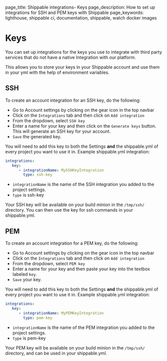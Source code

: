 page_title: Shippable integrations- Keys
page_description: How to set up integrations for SSH and PEM keys with Shippable
page_keywords: lighthouse, shippable ci, documentation, shippable, watch docker images

# Keys

You can set up integrations for the keys you use to integrate with third party services that do not have a native Integration with our platform.

This allows you to store your keys in your Shippable account and use them in your yml with the help of environment variables.

## SSH

To create an account integration for an SSH key, do the following:

- Go to Account settings by clicking on the gear icon in the top navbar
- Click on the `Integrations` tab and then click on `Add integration`
- From the dropdown, select `SSH key`
- Enter a name for your key and then click on the `Generate keys` button. This will generate an SSH key for your account.
- `Save` the generated key.

You will need to add this key to both the Settings **and** the shippable.yml of every project you want to use it in. Example shippable.yml integration:
```yaml
integrations:
   key:
      - integrationName: MySSHKeyIntegration
        type: ssh-key
```
 * `integrationName` is the name of the SSH integration you added to the project settings.
 * `type` is ssh-key

Your SSH key will be available on your build minion in the `/tmp/ssh/` directory. You can then use the key for ssh commands in your shippable.yml.

## PEM

To create an account integration for a PEM key, do the following:

- Go to Account settings by clicking on the gear icon in the top navbar
- Click on the `Integrations` tab and then click on `Add integration`
- From the dropdown, select `PEM key`
- Enter a name for your key and then paste your key into the textbox labeled `key`.
- `Save` your key.

You will need to add this key to both the Settings **and** the shippable.yml of every project you want to use it in. Example shippable.yml integration:
```yaml
integrations:
   key:
      - integrationName: MyPEMKeyIntegration
        type: pem-key
```
 * `integrationName` is the name of the PEM integration you added to the project settings.
 * `type` is pem-key

Your PEM key will be available on your build minion in the `/tmp/ssh/` directory, and can be used in your shippable.yml.


